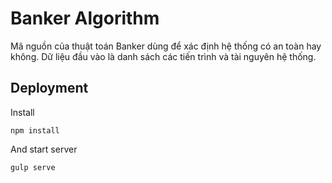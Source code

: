 # Banker Algorithm

Mã nguồn của thuật toán Banker dùng để xác định hệ thống có an toàn hay không. Dữ liệu đầu vào là danh sách các tiến
trình và tài nguyên hệ thống.

## Deployment

Install

```shell
npm install
```

And start server

```shell
gulp serve
```